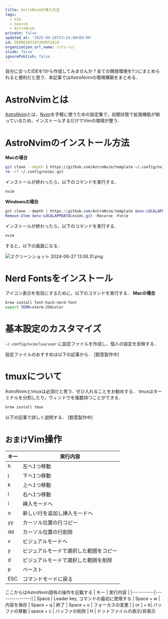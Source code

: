 ```yaml
---
title: AstroNvimの導入方法
tags:
  - Vim
  - neovim
  - AstroNvim
private: false
updated_at: '2025-04-20T23:24:40+09:00'
id: 2b98610319fd9d0f24c0
organization_url_name: rits-rcc
slide: false
ignorePublish: false
---
```

自分に合ったIDEを1から作成してみませんか？全ての開発環境を1つにまとめられると便利だと思う．本記事ではAstroNvimの環境構築をまとめる．

# AstroNvimとは
[AstroNvim](https://astronvim.com/)とは，[Nvim](https://neovim.io/)を手軽に使うための設定集で，初期状態で拡張機能が揃っているため，インストールするだけでVimの環境が整う．

# AstroNvimのインストール方法
**Macの場合**
```bash
git clone --depth 1 https://github.com/AstroNvim/template ~/.config/nvim
rm -rf ~/.config/nvim/.git
```
インストールが終わったら，以下のコマンドを実行する．
```bash
nvim
```

**Windowsの場合**
```powershell
git clone --depth 1 https://github.com/AstroNvim/template $env:LOCALAPPDATA\nvim
Remove-Item $env:LOCALAPPDATA\nvim\.git -Recurse -Force
```
インストールが終わったら，以下のコマンドを実行する．
```bash
nvim
```

すると，以下の画面になる．

![スクリーンショット 2024-06-27 13.06.31.png](https://qiita-image-store.s3.ap-northeast-1.amazonaws.com/0/3757442/1d08fab3-4c9b-88dd-b808-adcd224a5de6.png)

# Nerd Fontsをインストール
アイコン表示を有効にするために，以下のコマンドを実行する．
**Macの場合**
````bash
brew install font-hack-nerd-font 
export TERM=xterm-256color
````

# 基本設定のカスタマイズ
`~/.config/nvim/lua/user`
に設定ファイルを作成し，個人の設定を反映する．

設定ファイルのおすすめは以下の記事から．
[鋭意製作中]

# tmuxについて
AstroNvimとtmuxは必須だと思う．ぜひ入れることをお勧めする．
tmuxはターミナルを分割したり，ウィンドウを複数持つことができる．
```bash
brew install tmux
```

以下の記事で詳しく説明する．
[鋭意製作中]

# `おまけ`Vim操作
| キー      | 実行内容       |
|-----------|----------------|
| h | 左へ1つ移動
| j | 下へ1つ移動
| k | 上へ1つ移動
| l | 右へ1つ移動
| i | 挿入モードへ
| o | 新しい行を追加し挿入モードへ
| yy | カーソル位置の行コピー
| dd | カーソル位置の行削除
| v | ビジュアルモードへ
| y | ビジュアルモードで選択した範囲をコピー
| d | ビジュアルモードで選択した範囲を削除
| p | ペースト
| ESC| コマンドモードに戻る

ここからはAstroNvim固有の操作を記載する
| キー      | 実行内容          |
|-----------|----------------|
| Space | Leader key, コマンドの最初に使用する
| Space + w |  内容を保存
| Space + q | 終了
| Space + o | フォーカスの変更
| [ or ] + b| バッファの移動
| space + c | バッファの削除
| H | ドットファイルの表示/非表示


